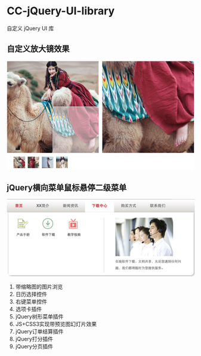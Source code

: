# CC-jQuery-UI-library
自定义 jQuery UI 库

## 自定义放大镜效果
![zoom](https://github.com/ChengYiFan/CC-jQuery-UI-library/blob/master/demo/zoom.png)

## jQuery横向菜单鼠标悬停二级菜单
![navmenu](https://github.com/ChengYiFan/CC-jQuery-UI-library/blob/master/demo/navmenu.png)





1. 带缩略图的图片浏览
1. 日历选择控件
1. 右键菜单控件
1. 选项卡插件
1. jQuery树形菜单插件
1. JS+CSS3实现带预览图幻灯片效果
1. jQuery订单结算插件
1. jQuery打分插件
1. jQuery分页插件
